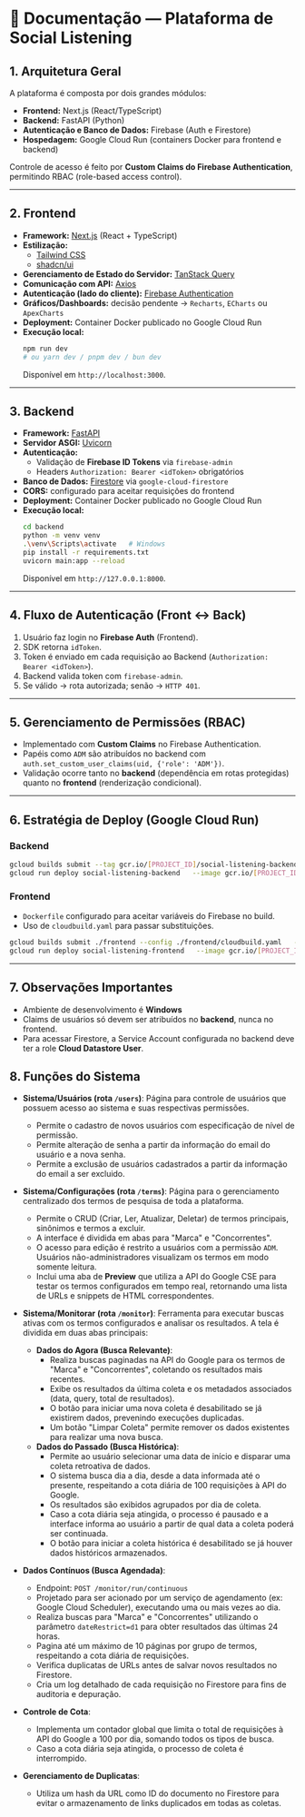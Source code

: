 # 📌 Documentação — Plataforma de Social Listening

## 1. Arquitetura Geral

A plataforma é composta por dois grandes módulos:

- **Frontend:** Next.js (React/TypeScript)  
- **Backend:** FastAPI (Python)  
- **Autenticação e Banco de Dados:** Firebase (Auth e Firestore)  
- **Hospedagem:** Google Cloud Run (containers Docker para frontend e backend)

Controle de acesso é feito por **Custom Claims do Firebase Authentication**, permitindo RBAC (role-based access control).

---

## 2. Frontend

- **Framework:** [Next.js](https://nextjs.org/) (React + TypeScript)  
- **Estilização:**  
  - [Tailwind CSS](https://tailwindcss.com/)  
  - [shadcn/ui](https://ui.shadcn.com/)  
- **Gerenciamento de Estado do Servidor:** [TanStack Query](https://tanstack.com/query)  
- **Comunicação com API:** [Axios](https://axios-http.com/)  
- **Autenticação (lado do cliente):** [Firebase Authentication](https://firebase.google.com/docs/auth)  
- **Gráficos/Dashboards:** decisão pendente → `Recharts`, `ECharts` ou `ApexCharts`  
- **Deployment:** Container Docker publicado no Google Cloud Run  
- **Execução local:**  
  ```bash
  npm run dev
  # ou yarn dev / pnpm dev / bun dev
  ```
  Disponível em `http://localhost:3000`.

---

## 3. Backend

- **Framework:** [FastAPI](https://fastapi.tiangolo.com/)  
- **Servidor ASGI:** [Uvicorn](https://www.uvicorn.org/)  
- **Autenticação:**  
  - Validação de **Firebase ID Tokens** via `firebase-admin`  
  - Headers `Authorization: Bearer <idToken>` obrigatórios  
- **Banco de Dados:** [Firestore](https://firebase.google.com/docs/firestore) via `google-cloud-firestore`  
- **CORS:** configurado para aceitar requisições do frontend  
- **Deployment:** Container Docker publicado no Google Cloud Run  
- **Execução local:**  
  ```bash
  cd backend
  python -m venv venv
  .\venv\Scripts\activate   # Windows
  pip install -r requirements.txt
  uvicorn main:app --reload
  ```
  Disponível em `http://127.0.0.1:8000`.

---

## 4. Fluxo de Autenticação (Front ↔ Back)

1. Usuário faz login no **Firebase Auth** (Frontend).  
2. SDK retorna `idToken`.  
3. Token é enviado em cada requisição ao Backend (`Authorization: Bearer <idToken>`).  
4. Backend valida token com `firebase-admin`.  
5. Se válido → rota autorizada; senão → `HTTP 401`.

---

## 5. Gerenciamento de Permissões (RBAC)

- Implementado com **Custom Claims** no Firebase Authentication.  
- Papéis como `ADM` são atribuídos no backend com `auth.set_custom_user_claims(uid, {'role': 'ADM'})`.  
- Validação ocorre tanto no **backend** (dependência em rotas protegidas) quanto no **frontend** (renderização condicional).  

---

## 6. Estratégia de Deploy (Google Cloud Run)

### Backend
```bash
gcloud builds submit --tag gcr.io/[PROJECT_ID]/social-listening-backend ./backend
gcloud run deploy social-listening-backend   --image gcr.io/[PROJECT_ID]/social-listening-backend   --platform managed --region us-central1   --allow-unauthenticated --port 8000
```

### Frontend
- `Dockerfile` configurado para aceitar variáveis do Firebase no build.  
- Uso de `cloudbuild.yaml` para passar substituições.  
```bash
gcloud builds submit ./frontend --config ./frontend/cloudbuild.yaml   --substitutions=_NEXT_PUBLIC_FIREBASE_API_KEY="..."
gcloud run deploy social-listening-frontend   --image gcr.io/[PROJECT_ID]/social-listening-frontend   --platform managed --region us-central1 --allow-unauthenticated
```

---

## 7. Observações Importantes

- Ambiente de desenvolvimento é **Windows**
- Claims de usuários só devem ser atribuídos no **backend**, nunca no frontend.  
- Para acessar Firestore, a Service Account configurada no backend deve ter a role **Cloud Datastore User**.


## 8. Funções do Sistema

- **Sistema/Usuários (rota `/users`)**: Página para controle de usuários que possuem acesso ao sistema e suas respectivas permissões. 
  - Permite o cadastro de novos usuários com especificação de nível de permissão.
  - Permite alteração de senha a partir da informação do email do usuário e a nova senha.
  - Permite a exclusão de usuários cadastrados a partir da informação do email a ser excluido.

- **Sistema/Configurações (rota `/terms`)**: Página para o gerenciamento centralizado dos termos de pesquisa de toda a plataforma.
  - Permite o CRUD (Criar, Ler, Atualizar, Deletar) de termos principais, sinônimos e termos a excluir.
  - A interface é dividida em abas para "Marca" e "Concorrentes".
  - O acesso para edição é restrito a usuários com a permissão `ADM`. Usuários não-administradores visualizam os termos em modo somente leitura.
  - Inclui uma aba de **Preview** que utiliza a API do Google CSE para testar os termos configurados em tempo real, retornando uma lista de URLs e snippets de HTML correspondentes.

- **Sistema/Monitorar (rota `/monitor`)**: Ferramenta para executar buscas ativas com os termos configurados e analisar os resultados. A tela é dividida em duas abas principais:
  - **Dados do Agora (Busca Relevante)**:
    - Realiza buscas paginadas na API do Google para os termos de "Marca" e "Concorrentes", coletando os resultados mais recentes.
    - Exibe os resultados da última coleta e os metadados associados (data, query, total de resultados).
    - O botão para iniciar uma nova coleta é desabilitado se já existirem dados, prevenindo execuções duplicadas.
    - Um botão "Limpar Coleta" permite remover os dados existentes para realizar uma nova busca.
  - **Dados do Passado (Busca Histórica)**:
    - Permite ao usuário selecionar uma data de início e disparar uma coleta retroativa de dados.
    - O sistema busca dia a dia, desde a data informada até o presente, respeitando a cota diária de 100 requisições à API do Google.
    - Os resultados são exibidos agrupados por dia de coleta.
    - Caso a cota diária seja atingida, o processo é pausado e a interface informa ao usuário a partir de qual data a coleta poderá ser continuada.
    - O botão para iniciar a coleta histórica é desabilitado se já houver dados históricos armazenados.
 - **Dados Contínuos (Busca Agendada)**:
    - Endpoint: `POST /monitor/run/continuous`
    - Projetado para ser acionado por um serviço de agendamento (ex: Google Cloud Scheduler), executando uma ou mais vezes ao dia.
    - Realiza buscas para "Marca" e "Concorrentes" utilizando o parâmetro `dateRestrict=d1` para obter resultados das últimas 24 horas.
    - Pagina até um máximo de 10 páginas por grupo de termos, respeitando a cota diária de requisições.
    - Verifica duplicatas de URLs antes de salvar novos resultados no Firestore.
    - Cria um log detalhado de cada requisição no Firestore para fins de auditoria e depuração.
  - **Controle de Cota**:
    - Implementa um contador global que limita o total de requisições à API do Google a 100 por dia, somando todos os tipos de busca.
    - Caso a cota diária seja atingida, o processo de coleta é interrompido.
  - **Gerenciamento de Duplicatas**:
    - Utiliza um hash da URL como ID do documento no Firestore para evitar o armazenamento de links duplicados em todas as coletas.
